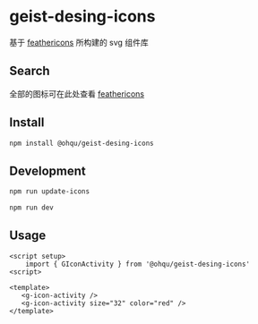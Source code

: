 # geist-desing-icons

基于 [feathericons](https://feathericons.com/) 所构建的 svg 组件库

## Search

全部的图标可在此处查看 [feathericons](https://feathericons.com/)

## Install

```sh
npm install @ohqu/geist-desing-icons
```

## Development

```sh
npm run update-icons

npm run dev
```

## Usage

```vue
<script setup>
    import { GIconActivity } from '@ohqu/geist-desing-icons'
<script>

<template>
   <g-icon-activity />
   <g-icon-activity size="32" color="red" />
</template>
```